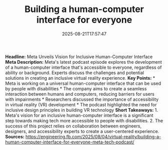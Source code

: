 ﻿---
title: "Building a human-computer interface for everyone"
date: "2025-08-21T17:57:47"
category: "Markets"
summary: ""
slug: "building a humancomputer interface for everyone"
source_urls:
  - "https://engineering.fb.com/2025/08/04/virtual-reality/building-a-human-computer-interface-for-everyone-meta-tech-podcast/"
seo:
  title: "Building a human-computer interface for everyone | Hash n Hedge"
  description: ""
  keywords: ["news", "markets", "brief"]
---
**Headline:** Meta Unveils Vision for Inclusive Human-Computer Interface  **Meta Description:** Meta's latest podcast episode explores the development of a human-computer interface that's accessible to everyone, regardless of ability or background. Experts discuss the challenges and potential solutions in creating an inclusive virtual reality experience.  **Key Points:**  * Meta is working on a universal human-computer interface that can be used by people with disabilities * The company aims to create a seamless interaction between humans and computers, reducing barriers for users with impairments * Researchers discussed the importance of accessibility in virtual reality (VR) development * The podcast highlighted the need for inclusive design principles in building VR technology  **Short Takeaways:**  1. Meta's vision for an inclusive human-computer interface is a significant step towards making tech more accessible to people with disabilities. 2. The success of this project relies on collaboration between engineers, designers, and accessibility experts to create a user-centered experience.  **Sources:**  https://engineering.fb.com/2025/08/04/virtual-reality/building-a-human-computer-interface-for-everyone-meta-tech-podcast/ 
